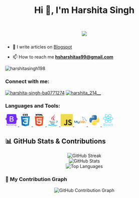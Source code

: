 <h1 align="center">Hi 👋, I'm Harshita Singh</h1>
<h1 align="center">
  <a href="https://git.io/typing-svg">
    <img src="https://readme-typing-svg.herokuapp.com?font=Fira+Code&weight=600&size=24&pause=1000&color=00A6FF&center=true&vCenter=true&width=600&lines=Append+Full-Stack+Web+Developer;Open+to+Exciting+Opportunities!">
  </a>
</h1>

- 📝 I write articles on [Blogspot](https://routestotech.blogspot.com/)

- 📫 How to reach me **hsharshitaa99@gmail.com**
<p align="left"> <img src="https://komarev.com/ghpvc/?username=harshitasingh198&label=Profile%20views&color=0e75b6&style=flat" alt="harshitasingh198" /> </p>

<h3 align="left">Connect with me:</h3>
<p align="left">
<a href="https://linkedin.com/in/harshita-singh-ba0771274" target="blank"><img align="center" src="https://raw.githubusercontent.com/rahuldkjain/github-profile-readme-generator/master/src/images/icons/Social/linked-in-alt.svg" alt="harshita-singh-ba0771274" height="30" width="40" /></a>
<a href="https://instagram.com/harshita_214__" target="blank"><img align="center" src="https://raw.githubusercontent.com/rahuldkjain/github-profile-readme-generator/master/src/images/icons/Social/instagram.svg" alt="harshita_214__" height="30" width="40" /></a>
</p>

<h3 align="left">Languages and Tools:</h3>
<p align="left"> <a href="https://getbootstrap.com" target="_blank" rel="noreferrer"> <img src="https://raw.githubusercontent.com/devicons/devicon/master/icons/bootstrap/bootstrap-plain-wordmark.svg" alt="bootstrap" width="40" height="40"/> </a> <a href="https://www.w3schools.com/css/" target="_blank" rel="noreferrer"> <img src="https://raw.githubusercontent.com/devicons/devicon/master/icons/css3/css3-original-wordmark.svg" alt="css3" width="40" height="40"/> </a> <a href="https://www.w3.org/html/" target="_blank" rel="noreferrer"> <img src="https://raw.githubusercontent.com/devicons/devicon/master/icons/html5/html5-original-wordmark.svg" alt="html5" width="40" height="40"/> </a> <a href="https://www.java.com" target="_blank" rel="noreferrer"> <img src="https://raw.githubusercontent.com/devicons/devicon/master/icons/java/java-original.svg" alt="java" width="40" height="40"/> </a> <a href="https://developer.mozilla.org/en-US/docs/Web/JavaScript" target="_blank" rel="noreferrer"> <img src="https://raw.githubusercontent.com/devicons/devicon/master/icons/javascript/javascript-original.svg" alt="javascript" width="40" height="40"/> </a> <a href="https://www.mysql.com/" target="_blank" rel="noreferrer"> <img src="https://raw.githubusercontent.com/devicons/devicon/master/icons/mysql/mysql-original-wordmark.svg" alt="mysql" width="40" height="40"/> </a> <a href="https://www.python.org" target="_blank" rel="noreferrer"> <img src="https://raw.githubusercontent.com/devicons/devicon/master/icons/python/python-original.svg" alt="python" width="40" height="40"/> </a> <a href="https://reactjs.org/" target="_blank" rel="noreferrer"> <img src="https://raw.githubusercontent.com/devicons/devicon/master/icons/react/react-original-wordmark.svg" alt="react" width="40" height="40"/> </a> </p>



## 📊 **GitHub Stats & Contributions**
<p align="center">
  <img src="https://github-readme-streak-stats.herokuapp.com/?user=manno198&theme=blue-green&hide_border=true" alt="GitHub Streak" />
  <br/>
  <img src="https://github-readme-stats.vercel.app/api?username=manno198&show_icons=true&theme=radical&hide_border=true" alt="GitHub Stats" />
  <br/>
  <img src="https://github-readme-stats.vercel.app/api/top-langs/?username=manno198&layout=compact&theme=tokyonight&hide_border=true" alt="Top Languages" />
</p>

### 📌 **My Contribution Graph**
<p align="center">
  <img src="https://github-profile-summary-cards.vercel.app/api/cards/profile-details?username=manno198&theme=tokyonight" alt="GitHub Contribution Graph" />
</p>


